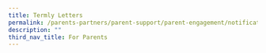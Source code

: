 ```yaml
---
title: Termly Letters
permalink: /parents-partners/parent-support/parent-engagement/notification-to-parents/termly-letters/
description: ""
third_nav_title: For Parents
---
```

